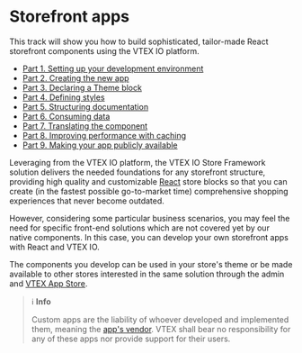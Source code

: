 # Storefront apps

This track will show you how to build sophisticated, tailor-made React storefront components using the VTEX IO platform.

- [Part 1. Setting up your development environment](https://developers.vtex.com/vtex-developer-docs/docs/vtex-io-documentation-2-basic-development-setup-in-vtex-io)
- [Part 2. Creating the new app](https://developers.vtex.com/vtex-developer-docs/docs/vtex-io-documentation-3-creating-the-new-app)
- [Part 3. Declaring a Theme block](https://developers.vtex.com/vtex-developer-docs/docs/vtex-io-documentation-4-declaring-a-theme-block)
- [Part 4. Defining styles](https://developers.vtex.com/vtex-developer-docs/docs/vtex-io-documentation-5-defining-styles)
- [Part 5. Structuring documentation](https://developers.vtex.com/vtex-developer-docs/docs/vtex-io-documentation-6-structuring-documentation)
- [Part 6. Consuming data](https://developers.vtex.com/vtex-developer-docs/docs/vtex-io-documentation-7-consuming-data)
- [Part 7. Translating the component](https://developers.vtex.com/vtex-developer-docs/docs/vtex-io-documentation-8-translating-the-component)
- [Part 8. Improving performance with caching](https://developers.vtex.com/vtex-developer-docs/docs/vtex-io-documentation-9-improving-performance-with-caching)
- [Part 9. Making your app publicly available](https://developers.vtex.com/vtex-developer-docs/docs/vtex-io-documentation-10-making-your-app-publicly-available)

Leveraging from the VTEX IO platform, the VTEX IO Store Framework solution delivers the needed foundations for any storefront structure, providing high quality and customizable [React](https://reactjs.org/) store blocks so that you can create (in the fastest possible go-to-market time) comprehensive shopping experiences that never become outdated.

However, considering some particular business scenarios, you may feel the need for specific front-end solutions which are not covered yet by our native components. In this case, you can develop your own storefront apps with React and VTEX IO.

The components you develop can be used in your store's theme or be made available to other stores interested in the same solution through the admin and [VTEX App Store](https://apps.vtex.com/).

>ℹ️ **Info**
>
>Custom apps are the liability of whoever developed and implemented them, meaning the [app's vendor](https://developers.vtex.com/vtex-developer-docs/docs/manifest#vendor). VTEX shall bear no responsibility for any of these apps nor provide support for their users.
